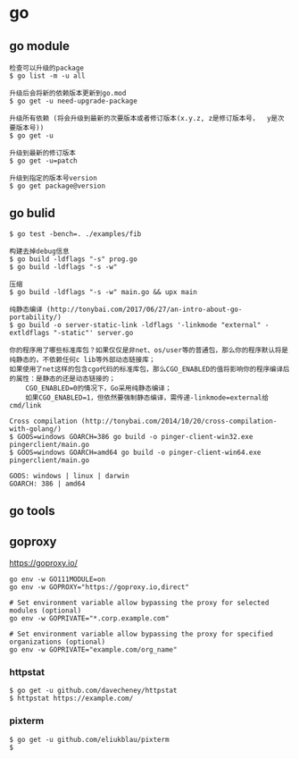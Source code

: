 # go

## go module

    检查可以升级的package
    $ go list -m -u all

    升级后会将新的依赖版本更新到go.mod
    $ go get -u need-upgrade-package

    升级所有依赖 (将会升级到最新的次要版本或者修订版本(x.y.z, z是修订版本号，  y是次要版本号))
    $ go get -u

    升级到最新的修订版本
    $ go get -u=patch

    升级到指定的版本号version
    $ go get package@version

## go bulid

    $ go test -bench=. ./examples/fib

    构建去掉debug信息
    $ go build -ldflags "-s" prog.go
    $ go build -ldflags "-s -w"

    压缩
    $ go build -ldflags "-s -w" main.go && upx main 

    纯静态编译 (http://tonybai.com/2017/06/27/an-intro-about-go-portability/)
    $ go build -o server-static-link -ldflags '-linkmode "external" -extldflags "-static"' server.go

    你的程序用了哪些标准库包？如果仅仅是非net、os/user等的普通包，那么你的程序默认将是纯静态的，不依赖任何c lib等外部动态链接库；
    如果使用了net这样的包含cgo代码的标准库包，那么CGO_ENABLED的值将影响你的程序编译后的属性：是静态的还是动态链接的；
        CGO_ENABLED=0的情况下，Go采用纯静态编译；
        如果CGO_ENABLED=1，但依然要强制静态编译，需传递-linkmode=external给cmd/link

    Cross compilation (http://tonybai.com/2014/10/20/cross-compilation-with-golang/)
    $ GOOS=windows GOARCH=386 go build -o pinger-client-win32.exe pingerclient/main.go
    $ GOOS=windows GOARCH=amd64 go build -o pinger-client-win64.exe pingerclient/main.go

    GOOS: windows | linux | darwin
    GOARCH: 386 | amd64

## go tools

## goproxy

https://goproxy.io/

```
go env -w GO111MODULE=on
go env -w GOPROXY="https://goproxy.io,direct"

# Set environment variable allow bypassing the proxy for selected modules (optional)
go env -w GOPRIVATE="*.corp.example.com"

# Set environment variable allow bypassing the proxy for specified organizations (optional)
go env -w GOPRIVATE="example.com/org_name"
```
    
### httpstat

    $ go get -u github.com/davecheney/httpstat
    $ httpstat https://example.com/

### pixterm

    $ go get -u github.com/eliukblau/pixterm
    $

